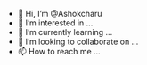- 👋 Hi, I’m @Ashokcharu
- 👀 I’m interested in ...
- 🌱 I’m currently learning ...
- 💞️ I’m looking to collaborate on ...
- 📫 How to reach me ...

<!---
Ashokcharu/Ashokcharu is a ✨ special ✨ repository because its `README.md` (this file) appears on your GitHub profile.
You can click the Preview link to take a look at your changes.
--->
